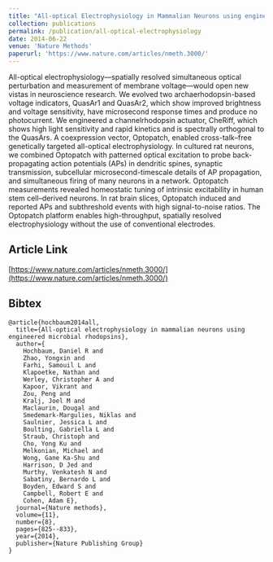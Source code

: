 ```yaml
---
title: "All-optical Electrophysiology in Mammalian Neurons using engineered Microbial Rhodopsins"
collection: publications
permalink: /publication/all-optical-electrophysiology
date: 2014-06-22
venue: 'Nature Methods'
paperurl: 'https://www.nature.com/articles/nmeth.3000/'
---
```


All-optical electrophysiology—spatially resolved simultaneous optical perturbation and measurement of membrane voltage—would open new vistas in neuroscience research. We evolved two archaerhodopsin-based voltage indicators, QuasAr1 and QuasAr2, which show improved brightness and voltage sensitivity, have microsecond response times and produce no photocurrent. We engineered a channelrhodopsin actuator, CheRiff, which shows high light sensitivity and rapid kinetics and is spectrally orthogonal to the QuasArs. A coexpression vector, Optopatch, enabled cross-talk–free genetically targeted all-optical electrophysiology. In cultured rat neurons, we combined Optopatch with patterned optical excitation to probe back-propagating action potentials (APs) in dendritic spines, synaptic transmission, subcellular microsecond-timescale details of AP propagation, and simultaneous firing of many neurons in a network. Optopatch measurements revealed homeostatic tuning of intrinsic excitability in human stem cell–derived neurons. In rat brain slices, Optopatch induced and reported APs and subthreshold events with high signal-to-noise ratios. The Optopatch platform enables high-throughput, spatially resolved electrophysiology without the use of conventional electrodes.  

## Article Link
[https://www.nature.com/articles/nmeth.3000/](https://www.nature.com/articles/nmeth.3000/)

## Bibtex

```
@article{hochbaum2014all,
  title={All-optical electrophysiology in mammalian neurons using engineered microbial rhodopsins},
  author={
    Hochbaum, Daniel R and
    Zhao, Yongxin and
    Farhi, Samouil L and
    Klapoetke, Nathan and
    Werley, Christopher A and
    Kapoor, Vikrant and
    Zou, Peng and
    Kralj, Joel M and
    Maclaurin, Dougal and
    Smedemark-Margulies, Niklas and
    Saulnier, Jessica L and
    Boulting, Gabriella L and
    Straub, Christoph and
    Cho, Yong Ku and
    Melkonian, Michael and
    Wong, Gane Ka-Shu and
    Harrison, D Jed and
    Murthy, Venkatesh N and
    Sabatiny, Bernardo L and
    Boyden, Edward S and
    Campbell, Robert E and
    Cohen, Adam E},
  journal={Nature methods},
  volume={11},
  number={8},
  pages={825--833},
  year={2014},
  publisher={Nature Publishing Group}
}
```
